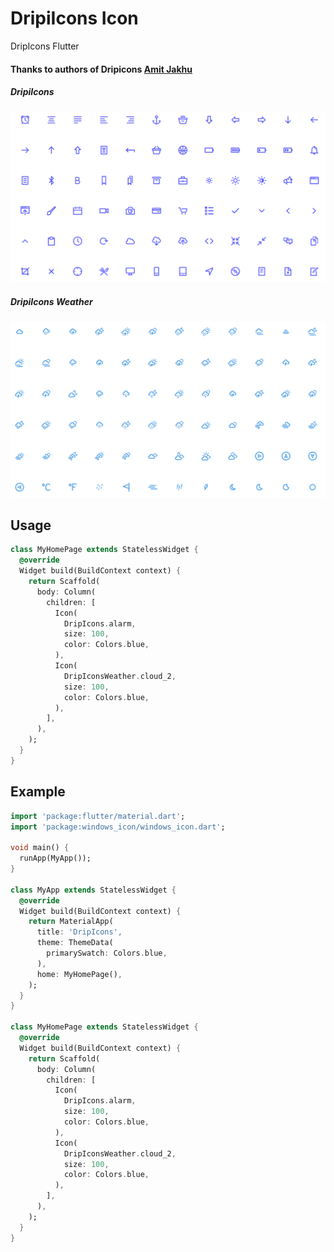 # DripiIcons Icon
DripIcons Flutter 

#### Thanks to authors of Dripicons [Amit Jakhu](https://github.com/amitjakhu/dripicons)

##### DripiIcons 
![alt text](https://raw.githubusercontent.com/m-noer/dripicons_flutter/master/assets/dripicons.png "Dripicons")

##### DripiIcons Weather 
![alt text](https://raw.githubusercontent.com/m-noer/dripicons_flutter/master/assets/dripicons_weather.png "Dripicons weather")

## Usage
```dart
class MyHomePage extends StatelessWidget {
  @override
  Widget build(BuildContext context) {
    return Scaffold(
      body: Column(
        children: [
          Icon(
            DripIcons.alarm,
            size: 100,
            color: Colors.blue,
          ),
          Icon(
            DripIconsWeather.cloud_2,
            size: 100,
            color: Colors.blue,
          ),
        ],
      ),
    );
  }
}
```
## Example

```dart
import 'package:flutter/material.dart';
import 'package:windows_icon/windows_icon.dart';

void main() {
  runApp(MyApp());
}

class MyApp extends StatelessWidget {
  @override
  Widget build(BuildContext context) {
    return MaterialApp(
      title: 'DripIcons',
      theme: ThemeData(
        primarySwatch: Colors.blue,
      ),
      home: MyHomePage(),
    );
  }
}

class MyHomePage extends StatelessWidget {
  @override
  Widget build(BuildContext context) {
    return Scaffold(
      body: Column(
        children: [
          Icon(
            DripIcons.alarm,
            size: 100,
            color: Colors.blue,
          ),
          Icon(
            DripIconsWeather.cloud_2,
            size: 100,
            color: Colors.blue,
          ),
        ],
      ),
    );
  }
}
```